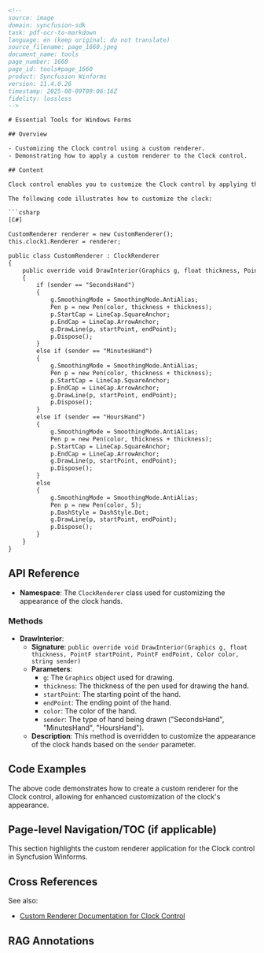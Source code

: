 ```html
<!--
source: image
domain: syncfusion-sdk
task: pdf-ocr-to-markdown
language: en (keep original; do not translate)
source_filename: page_1660.jpeg
document_name: tools
page_number: 1660
page_id: tools#page_1660
product: Syncfusion Winforms
version: 11.4.0.26
timestamp: 2025-08-09T09:06:16Z
fidelity: lossless
-->

# Essential Tools for Windows Forms

## Overview

- Customizing the Clock control using a custom renderer.
- Demonstrating how to apply a custom renderer to the Clock control.

## Content

Clock control enables you to customize the Clock control by applying the custom renderer.

The following code illustrates how to customize the clock:

```csharp
[C#]

CustomRenderer renderer = new CustomRenderer();
this.clock1.Renderer = renderer;

public class CustomRenderer : ClockRenderer
{
    public override void DrawInterior(Graphics g, float thickness, PointF startPoint, PointF endPoint, Color color, string sender)
    {
        if (sender == "SecondsHand")
        {
            g.SmoothingMode = SmoothingMode.AntiAlias;
            Pen p = new Pen(color, thickness + thickness);
            p.StartCap = LineCap.SquareAnchor;
            p.EndCap = LineCap.ArrowAnchor;
            g.DrawLine(p, startPoint, endPoint);
            p.Dispose();
        }
        else if (sender == "MinutesHand")
        {
            g.SmoothingMode = SmoothingMode.AntiAlias;
            Pen p = new Pen(color, thickness + thickness);
            p.StartCap = LineCap.SquareAnchor;
            p.EndCap = LineCap.ArrowAnchor;
            g.DrawLine(p, startPoint, endPoint);
            p.Dispose();
        }
        else if (sender == "HoursHand")
        {
            g.SmoothingMode = SmoothingMode.AntiAlias;
            Pen p = new Pen(color, thickness + thickness);
            p.StartCap = LineCap.SquareAnchor;
            p.EndCap = LineCap.ArrowAnchor;
            g.DrawLine(p, startPoint, endPoint);
            p.Dispose();
        }
        else
        {
            g.SmoothingMode = SmoothingMode.AntiAlias;
            Pen p = new Pen(color, 5);
            p.DashStyle = DashStyle.Dot;
            g.DrawLine(p, startPoint, endPoint);
            p.Dispose();
        }
    }
}
```

## API Reference

- **Namespace**: The `ClockRenderer` class used for customizing the appearance of the clock hands.

### Methods

- **DrawInterior**:  
  - **Signature**: `public override void DrawInterior(Graphics g, float thickness, PointF startPoint, PointF endPoint, Color color, string sender)`  
  - **Parameters**:  
    - `g`: The `Graphics` object used for drawing.
    - `thickness`: The thickness of the pen used for drawing the hand.
    - `startPoint`: The starting point of the hand.
    - `endPoint`: The ending point of the hand.
    - `color`: The color of the hand.
    - `sender`: The type of hand being drawn ("SecondsHand", "MinutesHand", "HoursHand").  
  - **Description**: This method is overridden to customize the appearance of the clock hands based on the `sender` parameter.

## Code Examples

The above code demonstrates how to create a custom renderer for the Clock control, allowing for enhanced customization of the clock's appearance.

## Page-level Navigation/TOC (if applicable)

This section highlights the custom renderer application for the Clock control in Syncfusion Winforms.

## Cross References

See also:
- [Custom Renderer Documentation for Clock Control](https://docs.syncfusion.com/windowsforms/clockcontrol/custom-renderer)

## RAG Annotations

<!-- tags: [winforms, custom renderer, clock control] keywords: [custom rendering, clock, hand customization, graphics, drawing, antialias] -->
```